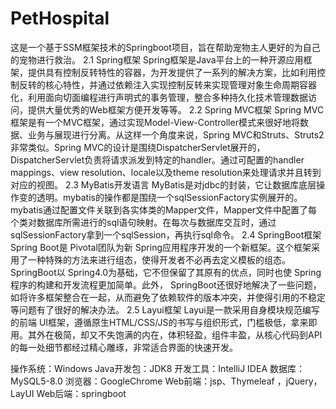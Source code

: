 # PetHospital
这是一个基于SSM框架技术的Springboot项目，旨在帮助宠物主人更好的为自己的宠物进行救治。
2.1 Spring框架
Spring框架是Java平台上的一种开源应用框架，提供具有控制反转特性的容器，为开发提供了一系列的解决方案，比如利用控制反转的核心特性，并通过依赖注入实现控制反转来实现管理对象生命周期容器化，利用面向切面编程进行声明式的事务管理，整合多种持久化技术管理数据访问，提供大量优秀的Web框架方便开发等等。
2.2 Spring MVC框架
Spring MVC框架是有一个MVC框架，通过实现Model-View-Controller模式来很好地将数据、业务与展现进行分离。从这样一个角度来说，Spring MVC和Struts、Struts2非常类似。Spring MVC的设计是围绕DispatcherServlet展开的，DispatcherServlet负责将请求派发到特定的handler。通过可配置的handler mappings、view resolution、locale以及theme resolution来处理请求并且转到对应的视图。
2.3 MyBatis开发语言
MyBatis是对jdbc的封装，它让数据库底层操作变的透明。mybatis的操作都是围绕一个sqlSessionFactory实例展开的。mybatis通过配置文件关联到各实体类的Mapper文件，Mapper文件中配置了每个类对数据库所需进行的sql语句映射。在每次与数据库交互时，通过sqlSessionFactory拿到一个sqlSession，再执行sql命令。
2.4 SpringBoot框架
Spring Boot是 Pivotal团队为新 Spring应用程序开发的一个新框架。这个框架采用了一种特殊的方法来进行组态，使得开发者不必再去定义模板的组态。SpringBoot以 Spring4.0为基础，它不但保留了其原有的优点，同时也使 Spring程序的构建和开发流程更加简单。此外， SpringBoot还很好地解决了一些问题，如将许多框架整合在一起，从而避免了依赖软件的版本冲突，并使得引用的不稳定等问题有了很好的解决办法。
2.5 Layui框架
Layui是一款采用自身模块规范编写的前端 UI框架，遵循原生HTML/CSS/JS的书写与组织形式，门槛极低，拿来即用。其外在极简，却又不失饱满的内在，体积轻盈，组件丰盈，从核心代码到API的每一处细节都经过精心雕琢，非常适合界面的快速开发。

操作系统：Windows
Java开发包：JDK8
开发工具：IntelliJ IDEA
数据库：MySQL5-8.0
浏览器：GoogleChrome
Web前端：jsp、Thymeleaf ，jQuery，LayUI
Web后端：springboot
